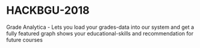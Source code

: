 # HACKBGU-2018

Grade Analytica - Lets you load your grades-data into our system and get a fully featured graph shows your educational-skills and recommendation for future courses
